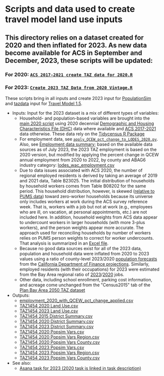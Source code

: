 
# Scripts and data used to create travel model land use inputs

## This directory relies on a dataset created for 2020 and then inflated for 2023. As new data become available for ACS in September and December, 2023, these scripts will be updated:

### For 2020: [`ACS 2017-2021 create TAZ data for 2020.R`](../2020/ACS%202017-2021%20create%20TAZ%20data%20for%202020.R)
### For 2023: [`Create 2023 TAZ Data from 2020 Vintage.R`](Create%202023%20TAZ%20Data%20from%202020%20Vintage.R)

These scripts bring in all inputs and create 2023 input for [PopulationSim](https://github.com/BayAreaMetro/PopulationSim) and [tazdata](https://github.com/BayAreaMetro/modeling-website/wiki/TazData) input for [Travel Model 1.5](https://github.com/BayAreaMetro/travel-model-one).

* Inputs: Input for the 2023 dataset is a mix of different types of variables: 
  * Household- and population-based variables are brought into the [main 2020 script](https://github.com/BayAreaMetro/petrale/blob/main/applications/travel_model_lu_inputs/2020/ACS%202017-2021%20create%20TAZ%20data%20for%202020.R) using 2020 decennial [Demographic and Housing Characteristics File (DHC)](https://www.census.gov/data/tables/2023/dec/2020-census-dhc.html) data where available and [ACS 2017-2021](https://www.census.gov/newsroom/press-kits/2022/acs-5-year.html) data otherwise. These data rely on the [Tidycensus R Package](https://walker-data.com/tidycensus/)
  * For employment data, see [`apply_QCEW_pct_change_to_LODES_2020.py`](apply_QCEW_pct_change_to_LODES_2020.py). Also, see [Employment data summary](../2020/Employment); based on the available data sources as of July 2023, the 2023 TAZ employment is based on the 2020 version, but modified by applying the percent change in QCEW annual employment from 2020 to 2022, by county and ABAG6 industry category: [lodes_wac_employment.csv](../2020/Employment/lodes_wac_employment.csv)
  * Due to data issues associated with ACS 2020, the number of regional employed residents is derived by taking an average of 2019 and 2021 data, Table B23025. The initial distribution of households by household workers comes from Table B08202 for the same period. This household distribution, however, is skewed ([relative to PUMS data](https://github.com/BayAreaMetro/PUMS-Data/blob/master/Analysis/ACS%20PUMS%202017-2021/ACS%202017-2021%20PUMS%20HH%20and%20Person%20Worker%20Research.R)) toward zero-worker households because its universe only includes workers at work during the ACS survey reference week. That is, workers with a job but not at work (e.g., employees who are ill, on vacation, at personal appointments, etc.) are not included here. In addition, household weights from ACS data appear to undercount workers in larger households (with more 3-plus workers), and the person weights appear more accurate. The approach used for reconciling households by number of workers relies on PUMS person weights to correct for worker undercounts. That analysis is summarized in an [Excel file](../2020/Workers/ACSPUMS_WorkerTotals_2017-2021_Comparisons.xlsx). 
  * Because no good data sources exist for all of the 2023 data, population and household data were inflated from 2020 to 2023 values using a ratio of county-level 2023/2020 [population forecasts](https://dof.ca.gov/wp-content/uploads/sites/352/Forecasting/Demographics/Documents/P2A_County_Total.xlsx) from the [California Department of Finance projections](https://dof.ca.gov/forecasting/demographics/projections/). Similarly, employed residents (with their occupations) for 2023 were estimated from the Bay Area regional ratio of [2023](employment_2020_with_QCEW_pct_change_applied.csv)/[2020](../2020/Employment/lodes_wac_employment.csv) jobs.
  * Other data, including school enrollment, parking cost information, and acreage come unchanged from the "Census2015" tab of the [Plan Bay Area 2050 TAZ dataset](https://mtcdrive.box.com/s/q6sfcp52bqifb24r9ntvvmg82cj1wdu3)
* Outputs:
  * [employment_2020_with_QCEW_pct_change_applied.csv](employment_2020_with_QCEW_pct_change_applied.csv)
  * [TAZ1454 2020 Land Use.csv](../2020/TAZ1454%202020%20Land%20Use.csv)
  * [TAZ1454 2023 Land Use.csv](TAZ1454%202023%20Land%20Use.csv)
  * [TAZ1454 2015 District Summary.csv](../2020/TAZ1454%202015%20District%20Summary.csv)
  * [TAZ1454 2020 District Summary.csv](../2020/TAZ1454%202020%20District%20Summary.csv)
  * [TAZ1454 2023 District Summary.csv](TAZ1454%202023%20District%20Summary.csv)
  * [TAZ1454 2020 Popsim Vars.csv](../2020/TAZ1454%202020%20Popsim%20Vars.csv)
  * [TAZ1454 2020 Popsim Vars Region.csv](../2020/TAZ1454%202020%20Popsim%20Vars%20Region.csv)
  * [TAZ1454 2020 Popsim Vars County.csv](../2020/TAZ1454%202020%20Popsim%20Vars%20County.csv)
  * [TAZ1454 2023 Popsim Vars.csv](TAZ1454%202023%20Popsim%20Vars.csv)
  * [TAZ1454 2023 Popsim Vars Region.csv](TAZ1454%202023%20Popsim%20Vars%20Region.csv)
  * [TAZ1454 2023 Popsim Vars County.csv](TAZ1454%202023%20Popsim%20Vars%20County.csv)
* See also:
  * [Asana task for 2023 (2020 task is linked in task description)](https://app.asana.com/0/310827677834656/1204829066162039/f)

